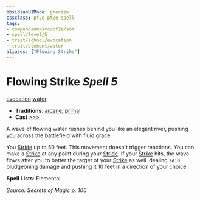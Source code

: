 ```yaml
---
obsidianUIMode: preview
cssclass: pf2e,pf2e-spell
tags:
- compendium/src/pf2e/som
- spell/level/5
- trait/school/evocation
- trait/element/water
aliases: ["Flowing Strike"]
---
```

# Flowing Strike *Spell 5*   
[evocation](evocation.md)  [water](water.md)  

- **Traditions**: [arcane](arcane.md), [primal](primal.md)
- **Cast** [>>>](chapter-9-playing-the-game.md#Actions "Three-Action") 

A wave of flowing water rushes behind you like an elegant river, pushing you across the battlefield with fluid grace.

You [Stride](stride.md) up to 50 feet. This movement doesn't trigger reactions. You can make a [Strike](strike.md) at any point during your [Stride](stride.md). If your [Strike](strike.md) hits, the wave flows after you to batter the target of your [Strike](strike.md) as well, dealing `2d10` bludgeoning damage and pushing it 10 feet in a direction of your choice.

**Spell Lists**: Elemental

*Source: Secrets of Magic p. 106*